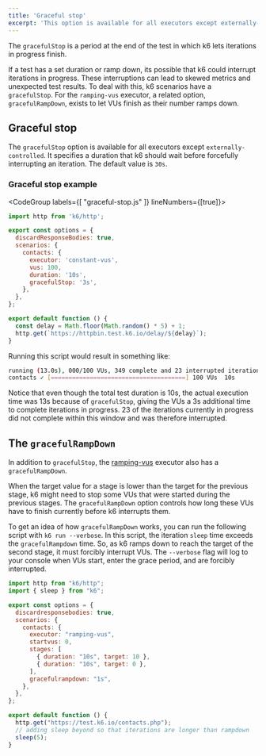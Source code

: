```yaml
---
title: 'Graceful stop'
excerpt: 'This option is available for all executors except externally-controlled and allows the user to specify a duration to wait before forcefully interrupting them.'
---
```


The `gracefulStop` is a period at the end of the test in which k6 lets iterations in progress finish.

If a test has a set duration or ramp down, its possible that k6 could interrupt iterations in progress.
These interruptions can lead to skewed metrics and unexpected test results.
To deal with this, k6 scenarios have a `gracefulStop`.
For the `ramping-vus` executor, a related option, `gracefulRampDown`, exists to let VUs finish as their number ramps down.


## Graceful stop

The `gracefulStop` option is available for all executors except `externally-controlled`.
It specifies a duration that k6 should wait before forcefully interrupting an iteration.
The default value is `30s`.

### Graceful stop example

<CodeGroup labels={[ "graceful-stop.js" ]} lineNumbers={[true]}>

```javascript
import http from 'k6/http';

export const options = {
  discardResponseBodies: true,
  scenarios: {
    contacts: {
      executor: 'constant-vus',
      vus: 100,
      duration: '10s',
      gracefulStop: '3s',
    },
  },
};

export default function () {
  const delay = Math.floor(Math.random() * 5) + 1;
  http.get(`https://httpbin.test.k6.io/delay/${delay}`);
}
```

</CodeGroup>

Running this script would result in something like:

```bash
running (13.0s), 000/100 VUs, 349 complete and 23 interrupted iterations
contacts ✓ [======================================] 100 VUs  10s
```

Notice that even though the total test duration is 10s, the actual execution time was 13s
because of `gracefulStop`, giving the VUs a 3s additional time to complete iterations in progress. 23
of the iterations currently in progress did not complete within this window and was therefore interrupted.

## The `gracefulRampDown`

In addition to `gracefulStop`, the [ramping-vus](/using-k6/scenarios/executors/ramping-vus) executor also has a `gracefulRampDown`.

When the target value for a stage is lower than the target for the previous stage, k6 might need to stop some VUs that were started during the previous stages.
The `gracefulRampDown` option controls how long these VUs have to finish currently before k6 interrupts them.

To get an idea of how `gracefulRampDown` works, you can run the following script with
`k6 run --verbose`.
In this script, the iteration `sleep` time exceeds the `gracefulRampdown` time.
So, as k6 ramps down to reach the target of the second stage, it must forcibly interrupt VUs.
The `--verbose` flag will log to your console when VUs start, enter the grace period, and are forcibly interrupted.

```javascript
import http from "k6/http";
import { sleep } from "k6";

export const options = {
  discardresponsebodies: true,
  scenarios: {
    contacts: {
      executor: "ramping-vus",
      startvus: 0,
      stages: [
        { duration: "10s", target: 10 },
        { duration: "10s", target: 0 },
      ],
      gracefulrampdown: "1s",
    },
  },
};

export default function () {
  http.get("https://test.k6.io/contacts.php");
  // adding sleep beyond so that iterations are longer than rampdown
  sleep(5);
}
```

